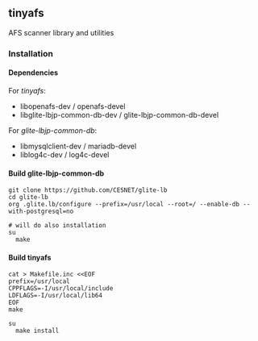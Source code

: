 ## tinyafs

AFS scanner library and utilities

### Installation

#### Dependencies

For *tinyafs*:

* libopenafs-dev / openafs-devel
* libglite-lbjp-common-db-dev / glite-lbjp-common-db-devel

For *glite-lbjp-common-db*:

* libmysqlclient-dev / mariadb-devel
* liblog4c-dev / log4c-devel

#### Build glite-lbjp-common-db

    git clone https://github.com/CESNET/glite-lb
    cd glite-lb
    org .glite.lb/configure --prefix=/usr/local --root=/ --enable-db --with-postgresql=no

    # will do also installation
    su
      make

#### Build tinyafs

    cat > Makefile.inc <<EOF
    prefix=/usr/local
    CPPFLAGS=-I/usr/local/include
    LDFLAGS=-I/usr/local/lib64
    EOF
    make

    su
      make install
